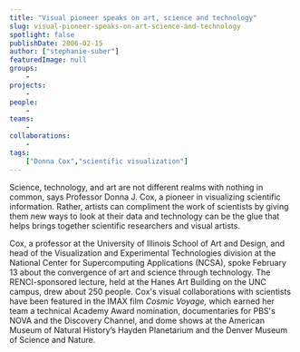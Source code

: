 ```yaml
---
title: "Visual pioneer speaks on art, science and technology"
slug: visual-pioneer-speaks-on-art-science-and-technology
spotlight: false
publishDate: 2006-02-15
author: ["stephanie-suber"]
featuredImage: null
groups:
    - 
projects:
    - 
people:
    - 
teams: 
    - 
collaborations:
    - 
tags:
    ["Donna Cox","scientific visualization"]
---
```

Science, technology, and art are not different realms with nothing in common, says Professor Donna J. Cox, a pioneer in visualizing scientific information. Rather, artists can compliment the work of scientists by giving them new ways to look at their data and technology can be the glue that helps brings together scientific researchers and visual artists. <!--more-->

Cox, a professor at the University of Illinois School of Art and Design, and head of the Visualization and Experimental Technologies division at the National Center for Supercomputing Applications (NCSA), spoke February 13 about the convergence of art and science through technology. The RENCI-sponsored lecture, held at the Hanes Art Building on the UNC campus, drew about 250 people. Cox's visual collaborations with scientists have been featured in the IMAX film <em>Cosmic Voyage,</em> which earned her team a technical Academy Award nomination, documentaries for PBS's NOVA and the Discovery Channel, and dome shows at the American Museum of Natural History’s Hayden Planetarium and the Denver Museum of Science and Nature.
